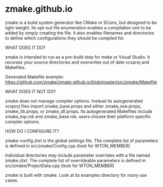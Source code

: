 zmake.github.io
===============

zmake is a build system generator like CMake or SCons, but designed to be light-weight. Its opt-out file enumeration enables a compilation unit to be added by simply creating the file. It also enables filenames and directories to define which configurations they should be compiled for.

WHAT DOES IT DO?

zmake is intended to run as a pre-build step for make or Visual Studio. It recurses your source directories and overwrites out of date vcxproj and Makefiles.

Generated Makefile example: https://github.com/zmake/zmake.github.io/blob/master/src/zmake/Makefile


WHAT DOES IT NOT DO?

zmake does not manage compiler options. Instead its autogenerated vcxproj files import zmake_base.props and either zmake_exe.props, zmake_lib.props, or zmake_dll.props. Its autogenerated Makefiles include zmake_top.mk and zmake_base.mk. users choose their platform specific compiler options.


HOW DO I CONFIGURE IT?

zmake-config.ztxt is the global settings file. The complete list of parameters is defined in src/zmake/Config.cpp (look for WTON_MEMBER)

Individual directories may include parameter overrides with a file named zmake.ztxt. The complete list of overrideable parameters is defined in src/zmake/ProjectData.cpp (look for WTON_MEMBER)

zmake is built with zmake. Look at its examples directory for many use cases.
